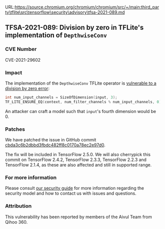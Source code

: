 URL:https://source.chromium.org/chromium/chromium/src/+/main:third_party\tflite\src\tensorflow\security\advisory\tfsa-2021-089.md
## TFSA-2021-089: Division by zero in TFLite's implementation of `DepthwiseConv`

### CVE Number
CVE-2021-29602

### Impact
The implementation of the `DepthwiseConv` TFLite operator is [vulnerable to a
division by zero
error](https://github.com/tensorflow/tensorflow/blob/1a8e885b864c818198a5b2c0cbbeca5a1e833bc8/tensorflow/lite/kernels/depthwise_conv.cc#L287-L288):

```cc
int num_input_channels = SizeOfDimension(input, 3);
TF_LITE_ENSURE_EQ(context, num_filter_channels % num_input_channels, 0);
```

An attacker can craft a model such that `input`'s fourth dimension would be 0.

### Patches
We have patched the issue in GitHub commit
[cbda3c6b2dbbd3fbdc482ff8c0170a78ec2e97d0](https://github.com/tensorflow/tensorflow/commit/cbda3c6b2dbbd3fbdc482ff8c0170a78ec2e97d0).

The fix will be included in TensorFlow 2.5.0. We will also cherrypick this
commit on TensorFlow 2.4.2, TensorFlow 2.3.3, TensorFlow 2.2.3 and TensorFlow
2.1.4, as these are also affected and still in supported range.

### For more information
Please consult [our security
guide](https://github.com/tensorflow/tensorflow/blob/master/SECURITY.md) for
more information regarding the security model and how to contact us with issues
and questions.

### Attribution
This vulnerability has been reported by members of the Aivul Team from Qihoo
360.

